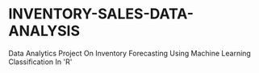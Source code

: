 # INVENTORY-SALES-DATA-ANALYSIS
Data Analytics Project On Inventory Forecasting Using Machine Learning Classification In 'R'
